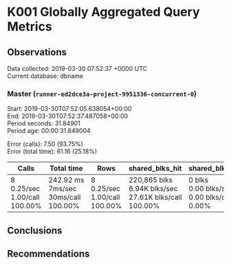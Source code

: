 # K001 Globally Aggregated Query Metrics

## Observations ##
Data collected: 2019-03-30 07:52:37 +0000 UTC  
Current database: dbname  



### Master (`runner-ed2dce3a-project-9951336-concurrent-0`) ###
Start: 2019-03-30T07:52:05.638054+00:00  
End: 2019-03-30T07:52:37.487058+00:00  
Period seconds: 31.84901  
Period age: 00:00:31.849004  

Error (calls): 7.50 (93.75%)  
Error (total time): 61.16 (25.18%)

Calls | Total&nbsp;time | Rows | shared_blks_hit | shared_blks_read | shared_blks_dirtied | shared_blks_written | blk_read_time | blk_write_time | kcache_reads | kcache_writes | kcache_user_time_ms | kcache_system_time 
-------|------------|------|-----------------|------------------|---------------------|---------------------|---------------|----------------|--------------|---------------|---------------------|--------------------
8<br/>0.25/sec<br/>1.00/call<br/>100.00% |242.92&nbsp;ms<br/>7ms/sec<br/>30ms/call<br/>100.00% |8<br/>0.25/sec<br/>1.00/call<br/>100.00% |220,865&nbsp;blks<br/>6.94K&nbsp;blks/sec<br/>27.61K&nbsp;blks/call<br/>100.00% |0&nbsp;blks<br/>0.00&nbsp;blks/sec<br/>0.00&nbsp;blks/call<br/>0.00% |0&nbsp;blks<br/>0.00&nbsp;blks/sec<br/>0.00&nbsp;blks/call<br/>0.00% |0&nbsp;blks<br/>0.00&nbsp;blks/sec<br/>0.00&nbsp;blks/call<br/>0.00% |0.00&nbsp;ms<br/>0s/sec<br/>0s/call<br/>0.00% |0.00&nbsp;ms<br/>0s/sec<br/>0s/call<br/>0.00% |0.00&nbsp;bytes<br/>0.00&nbsp;bytes/sec<br/>0.00&nbsp;bytes/call<br/>0.00% |0.00&nbsp;bytes<br/>0.00&nbsp;bytes/sec<br/>0.00&nbsp;bytes/call<br/>0.00% |0.00&nbsp;ms<br/>0s/sec<br/>0s/call<br/>0.00% |0.00&nbsp;ms<br/>0s/sec<br/>0s/call<br/>0.00%





## Conclusions ##


## Recommendations ##

